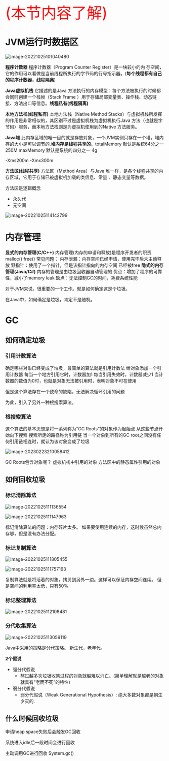 <font color=red size=10px>(本节内容了解)</font>

# JVM运行时数据区

![image-20221025101040480](img/image-20221025101040480.png)

**程序计数器**
      程序计数器（Program Counter Register）是一块较小的内 存空间，它的作用可以看做是当前线程所执行的字节码的行号指示器。(**每个线程都有自己的程序计数器，线程隔离**)

**Java虚拟机栈**
     它描述的是Java 方法执行的内存模型：每个方法被执行的时候都会同时创建一个栈帧（Stack Frame ）用于存储局部变量表、操作栈、动态链接、方法出口等信息。**线程私有(线程隔离)**

**本地方法栈(线程私有)**
     本地方法栈（Native Method Stacks）与虚拟机栈所发挥的作用是非常相似的，其区别不过是虚拟机栈为虚拟机执行Java 方法（也就是字节码）服务，而本地方法栈则是为虚拟机使用到的Native 方法服务。

**Java堆**
     此内存区域的唯一目的就是存放对象，一个JVM实例只存在一个堆，堆内存的大小是可以调节的.**堆内存是线程共享的**。totalMemory 默认是系统64分之一 250M     maxMemory 默认是系统的四分之一 4g

 -Xms200m     -Xmx300m

**方法区(线程共享)**
     方法区（Method Area）与Java 堆一样，是各个线程共享的内存区域，它用于存储已被虚拟机加载的类信息、常量  、静态变量等数据。

方法区是逻辑概念

- 永久代
- 元空间

![image-20221025114142799](img/image-20221025114142799.png)

# 内存管理

**显式的内存管理(C/C++)**
内存管理(内存的申请和释放)是程序开发者的职责  malloc() free()
常见问题：
内存泄漏：内存空间已经申请，使用完毕后未主动释放
野指针：使用了一个指针，但是该指针指向的内存空间       已经被free
**隐式的内存管理(Java/C#)**
内存的管理是由垃圾回收器自动管理的
优点：增加了程序的可靠性，减小了memory leak
缺点：无法控制GC的时间，耗费系统性能



对于JVM来说，很重要的一个工作。就是如何确定这是个垃圾。 

在Java中，如何确定是垃圾，肯定不是随机。 

# GC

## 如何确定垃圾

### 引用计数算法

确定哪些对象已经变成了垃圾，最简单的算法就是引用计数法
给对象添加一个引用计数器
每当一个地方引用它时，计数器加1
每当引用失效时，计数器减少1
当计数器的数值为0时，也就是对象无法被引用时，表明对象不可在使用

但是这个算法存在一个致命的缺陷，无法解决循环引用的问题

为此，引入了另外一种根搜索算法。

### 根搜索算法

这个算法的基本思想是将一系列称为“GC Roots”的对象作为起始点
从这些节点开始向下搜索
搜索所走的路径称为引用链
当一个对象到所有的GC root之间没有任何引用链相连时，就认为该对象变成了垃圾

![image-20230223210058412](img/image-20230223210058412.png)

GC Roots包含对象呢？
虚拟机栈中引用的对象
方法区中的静态属性引用的对象

## 如何回收垃圾

### 标记清除算法

![image-20221025111136554](img/image-20221025111136554.png)

![image-20221025111147963](img/image-20221025111147963.png)

标记清除算法的问题：内存碎片太多。 如果要使用连续的内存，这时候虽然总内存够，但是没有办法分配。

### 标记复制算法

![image-20221025111805455](img/image-20221025111805455.png)

![image-20221025111757163](img/image-20221025111757163.png)



复制算法就是将活着的对象，拷贝到另外一边。这样可以保证内存空间连续。 但是空间的利用率太低，只有50%

### 标记整理算法

![image-20221025112108481](img/image-20221025112108481.png)

### 分代收集算法

![image-20221025113059119](img/image-20221025113059119.png)



Java中采用的策略是分代策略。 新生代，老年代。 



**2个假说**

- 强分代假说
  - 熬过越多次垃圾收集过程的对象就越难以消亡。(简单理解就是越老的对象就具有”老而不死”的特性)
- 弱分代假说
  - 弱分代假说（Weak Generational Hypothesis）: 绝大多数对象都是朝生夕灭的.

## 什么时候回收垃圾

申请heap space失败后会触发GC回收

系统进入idle后一段时间会进行回收

主动调用GC进行回收  System.gc()








